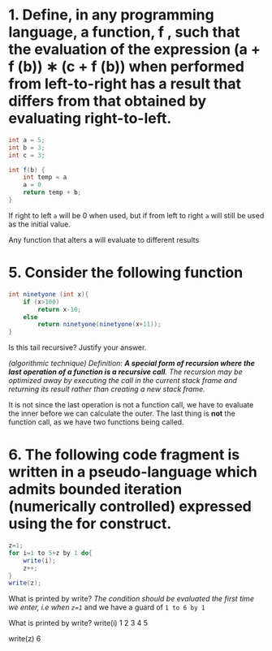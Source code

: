 # 1. Define, in any programming language, a function, f , such that the evaluation of the expression (a + f (b)) ∗ (c + f (b)) when performed from left-to-right has a result that differs from that obtained by evaluating right-to-left.
```java
int a = 5;
int b = 3;
int c = 3;

int f(b) {
	int temp = a
	a = 0 
	return temp + b;
}
```
If right to left `a` will be 0 when used, but if from left to right `a` will still be used as the initial value.

Any function that alters a will evaluate to different results

# 5. Consider the following function
```java 
int ninetyone (int x){
	if (x>100)
		return x-10;
	else
		return ninetyone(ninetyone(x+11));
}
```
Is this tail recursive? Justify your answer.

_(algorithmic technique) Definition: **A special form of recursion where the last operation of 
a function is a recursive call**. The recursion may be optimized away by executing the call in 
the current stack frame and returning its result rather than creating a new stack frame._

It is not since the last operation is not a function call, we have to evaluate the inner before we can calculate the outer.  The last thing is **not** the function call, as we have two functions being called. 

# 6. The following code fragment is written in a pseudo-language which admits bounded iteration (numerically controlled) expressed using the for construct.
```java
z=1;
for i=1 to 5+z by 1 do{
	write(i);
	z++;
}
write(z);
```
What is printed by write?
_The condition should be evaluated the first time we enter, i.e when `z=1`_ and we have a guard of
`1 to 6 by 1` 

What is printed by write?
write(i)
1
2
3
4
5
 
write(z)
6

